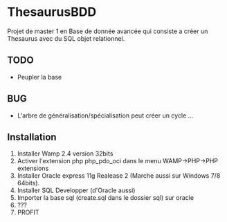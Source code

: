 ThesaurusBDD
============

Projet de master 1 en Base de donnée avancée qui consiste a créer un Thesaurus avec du SQL objet relationnel.

TODO
------------

- Peupler la base

BUG
------------

- L'arbre de généralisation/spécialisation peut créer un cycle ...

Installation
------------

1. Installer Wamp 2.4 version 32bits
2. Activer l'extension php php_pdo_oci dans le menu WAMP->PHP->PHP extensions
3. Installer Oracle express 11g Realease 2 (Marche aussi sur Windows 7/8 64bits).
4. Installer SQL Developper (d'Oracle aussi)
5. Importer la base sql (create.sql dans le dossier sql) sur oracle
6. ???
7. PROFIT
